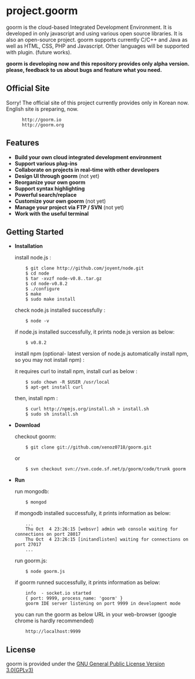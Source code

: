project.goorm
=========================

goorm is the cloud-based Integrated Development Environment. It is developed in only javascript and using various open source libraries. It is also an open-source project. goorm supports currently C/C++ and Java as well as HTML, CSS, PHP and Javascript. Other languages will be supported with plugin. (future works).

**goorm is developing now and this repository provides only alpha version.**
**please, feedback to us about bugs and feature what you need.**

Official Site
-------------

Sorry! The official site of this project currently provides only in Korean now.
English site is preparing, now.

          http://goorm.io
          http://goorm.org

Features
--------

* **Build your own cloud integrated development environment**
* **Support various plug-ins**
* **Collaborate on projects in real-time with other developers**
* **Design UI through goorm** (not yet)
* **Reorganize your own goorm**
* **Support syntax highlighting**
* **Powerful search/replace**
* **Customize your own goorm** (not yet)
* **Manage your project via FTP / SVN** (not yet)
* **Work with the useful terminal**

Getting Started
---------------

* **Installation**

  install node.js :

          $ git clone http://github.com/joyent/node.git
          $ cd node
          $ tar -xvzf node-v0.8..tar.gz
          $ cd node-v0.8.2
          $ ./configure
          $ make
          $ sudo make install

  check node.js installed successfully :
  
          $ node -v
          
  if node.js installed successfully, it prints node.js version as below:
  
          $ v0.8.2

  install npm (optional- latest version of node.js automatically install npm, so you may not install npm) :
  
  it requires curl to install npm, install curl as below :
        
          $ sudo chown -R $USER /usr/local
          $ apt-get install curl
  
  then, install npm :
  
          $ curl http://npmjs.org/install.sh > install.sh
          $ sudo sh install.sh
  
* **Download**

  checkout goorm:

          $ git clone git://github.com/xenoz0718/goorm.git

  or
  
          $ svn checkout svn://svn.code.sf.net/p/goorm/code/trunk goorm 
                 

* **Run**

  run mongodb:
    
          $ mongod
          
  if mongodb installed successfully, it prints information as below:

          ...
          Thu Oct  4 23:26:15 [websvr] admin web console waiting for connections on port 28017
          Thu Oct  4 23:26:15 [initandlisten] waiting for connections on port 27017
          ...
        
  run goorm.js:
          
          $ node goorm.js
          
  if goorm runned successfully, it prints information as below:
  
          info  - socket.io started
          { port: 9999, process_name: 'goorm' }
          goorm IDE server listening on port 9999 in development mode
          
  you can run the goorm as below URL in your web-browser (google chrome is hardly recommended)
  
          http://localhost:9999
        
License
-------
goorm is provided under the [GNU General Public License Version 3.0(GPLv3)](http://gplv3.fsf.org/)